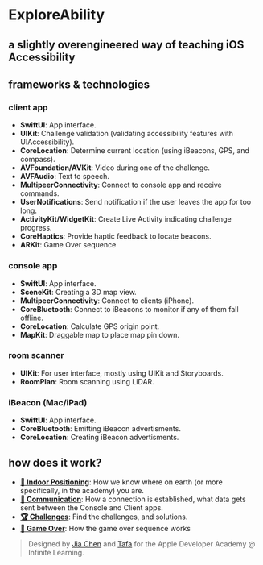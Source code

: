 # ExploreAbility
## a slightly overengineered way of teaching iOS Accessibility 

## frameworks & technologies
### client app
- **SwiftUI**: App interface.
- **UIKit**: Challenge validation (validating accessibility features with UIAccessibility).
- **CoreLocation**: Determine current location (using iBeacons, GPS, and compass).
- **AVFoundation/AVKit**: Video during one of the challenge.
- **AVFAudio**: Text to speech.
- **MultipeerConnectivity**: Connect to console app and receive commands.
- **UserNotifications**: Send notification if the user leaves the app for too long.
- **ActivityKit/WidgetKit**: Create Live Activity indicating challenge progress.
- **CoreHaptics**: Provide haptic feedback to locate beacons.
- **ARKit**: Game Over sequence
 
### console app 
- **SwiftUI**: App interface.
- **SceneKit**: Creating a 3D map view.
- **MultipeerConnectivity**: Connect to clients (iPhone).
- **CoreBluetooth**: Connect to iBeacons to monitor if any of them fall offline.
- **CoreLocation**: Calculate GPS origin point.
- **MapKit**: Draggable map to place map pin down.

### room scanner
- **UIKit**: For user interface, mostly using UIKit and Storyboards.
- **RoomPlan**: Room scanning using LiDAR.

### iBeacon (Mac/iPad)
- **SwiftUI**: App interface.
- **CoreBluetooth**: Emitting iBeacon advertisments.
- **CoreLocation**: Creating iBeacon advertisments.

## how does it work?
- [**📍 Indoor Positioning**](IndoorPositioning.md): How we know where on earth (or more specifically, in the academy) you are.
- [**💬 Communication**](Communication.md): How a connection is established, what data gets sent between the Console and Client apps.
- [**🏆 Challenges**](Challenges.md): Find the challenges, and solutions.
- [**🏁 Game Over**](GameOver.md): How the game over sequence works

> Designed by [Jia Chen](https://github.com/jiachenyee) and [Tafa](https://github.com/ratafani) for the Apple Developer Academy @ Infinite Learning.
